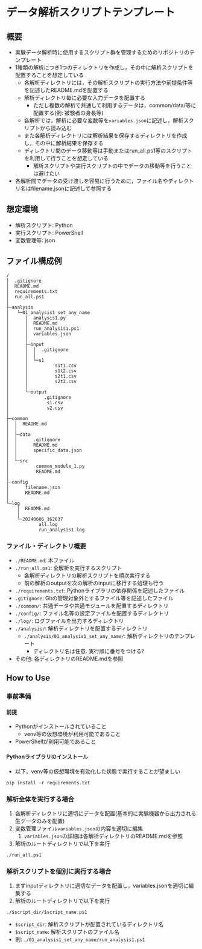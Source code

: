 # データ解析スクリプトテンプレート

## 概要

* 実験データ解析時に使用するスクリプト群を管理するためのリポジトリのテンプレート
* 1種類の解析につき1つのディレクトリを作成し，その中に解析スクリプトを配置することを想定している
    * 各解析ディレクトリには，その解析スクリプトの実行方法や前提条件等を記述したREADME.mdを配置する
    * 解析ディレクトリ毎に必要な入力データを配置する
        * ただし複数の解析で共通して利用するデータは，common/data/等に配置する(例: 被験者の身長等)
    * 各解析では，解析に必要な変数等を`variables.json`に記述し，解析スクリプトから読み込む
    * また各解析ディレクトリには解析結果を保存するディレクトリを作成し，その中に解析結果を保存する
    * ディレクトリ間のデータ移動等は手動またはrun_all.ps1等のスクリプトを利用して行うことを想定している
        * 解析スクリプトや実行スクリプトの中でデータの移動等を行うことは避けたい
* 各解析間でデータの受け渡しを容易に行うために，ファイル名やディレクトリ名はfilename.jsonに記述して参照する

## 想定環境

* 解析スクリプト: Python
* 実行スクリプト: PowerShell
* 変数管理等: json

## ファイル構成例

```plaintext
/
│  .gitignore
│  README.md
│  requirements.txt
│  run_all.ps1
│
├─analysis
│   └─01_analysis1_set_any_name
│      │  analysis1.py
│      │  README.md
│      │  run_analysis1.ps1
│      │  variables.json
│      │
│      ├─input
│      │  │  .gitignore
│      │  │
│      │  └─s1
│      │          s1t1.csv
│      │          s1t2.csv
│      │          s2t1.csv
│      │          s2t2.csv
│      │
│      └─output
│             .gitignore
│              s1.csv
│              s2.csv
│
├─common
│  │  README.md
│  │
│  ├─data
│  │      .gitignore
│  │      README.md
│  │      specific_data.json
│  │
│  └─src
│          common_module_1.py
│          README.md
│
├─config
│      filename.json
│      README.md
│
└─log
    │  README.md
    │
    └─20240606_162637
            all.log
            run_analysis1.log

```

### ファイル・ディレクトリ概要

* `./README.md`: 本ファイル
* `./run_all.ps1`: 全解析を実行するスクリプト
    * 各解析ディレクトリの解析スクリプトを順次実行する
    * 前の解析のoutputを次の解析のinputに移行する処理も行う
* `./requirements.txt`: Pythonライブラリの依存関係を記述したファイル
* `.gitignore`: Gitの管理対象外とするファイル等を記述したファイル
* `./common/`: 共通データや共通モジュールを配置するディレクトリ
* `./config/`: ファイル名等の設定ファイルを配置するディレクトリ
* `./log/`: ログファイルを出力するディレクトリ
* `./analysis/`: 解析ディレクトリを配置するディレクトリ
    * `./analysis/01_analysis1_set_any_name/`: 解析ディレクトリのテンプレート
        * ディレクトリ名は任意. 実行順に番号をつける?
* その他: 各ディレクトリのREADME.mdを参照

## How to Use

### 事前準備

#### 前提

* Pythonがインストールされていること
    * venv等の仮想環境が利用可能であること
* PowerShellが利用可能であること

#### Pythonライブラリのインストール

* 以下，venv等の仮想環境を有効化した状態で実行することが望ましい

```shell
pip install -r requirements.txt
```

### 解析全体を実行する場合

1. 各解析ディレクトリに適切にデータを配置(基本的に実験機器から出力される生データのみを配置)
1. 変数管理ファイル`variables.json`の内容を適切に編集
   1. `variables.json`の詳細は各解析ディレクトリのREADME.mdを参照
1. 解析のルートディレクトリで以下を実行

```shell
./run_all.ps1
```

### 解析スクリプトを個別に実行する場合

1. まずinputディレクトリに適切なデータを配置し，variables.jsonを適切に編集する
1. 解析のルートディレクトリで以下を実行

```shell
./$script_dir/$script_name.ps1
```

* `$script_dir`: 解析スクリプトが配置されているディレクトリ名
* `$script_name`: 解析スクリプトのファイル名
* 例: `./01_analysis1_set_any_name/run_analysis1.ps1`
